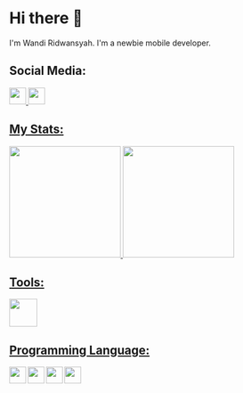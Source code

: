 # Hi there 👋
I'm Wandi Ridwansyah. I'm a newbie mobile developer.

## Social Media:
<a href="https://www.linkedin.com/in/wandi-ridwansyah-725426312/"> <img height="30px" src="https://www.cdnlogo.com/logos/l/66/linkedin-icon.svg" />
<a href="https://instagram.com/wandy21._"> <img height="30px" src="https://www.cdnlogo.com/logos/i/93/instagram.svg" />

## My Stats:
<img height="200px" src="https://github-readme-stats.vercel.app/api?username=wanzz001" />
<img height="200px" src="https://github-readme-stats.vercel.app/api/top-langs/?username=wanzz001&layout=donut" />

## Tools:
<img width="50px" src="https://www.cdnlogo.com/logos/a/36/android-studio.svg" />

## Programming Language:
<img align="left" width="30px" src="https://www.cdnlogo.com/logos/k/76/kotlin.svg" />
<img align="left" width="30px" src="https://blogger.googleusercontent.com/img/b/R29vZ2xl/AVvXsEjC97Z8BResg5dlPqczsRCFhP6zewWX0X0e7fVPG-G7PuUZwwZVsi9OPoqJYkgqT2h0FI95SsmWzVEgpt8b8HAqFiIxZ98TFtY4lE0b8UrtVJ2HrJebRwl6C9DslsQDl9KnBIrdHS6LtkY/s1600/jetpack+compose+icon_RGB.png" />
<img align="left" width="30px" src="https://www.cdnlogo.com/logos/d/66/dart.svg" />
<img align="left" width="30px" src="https://cdnlogo.com/logos/f/30/flutter.svg" />


